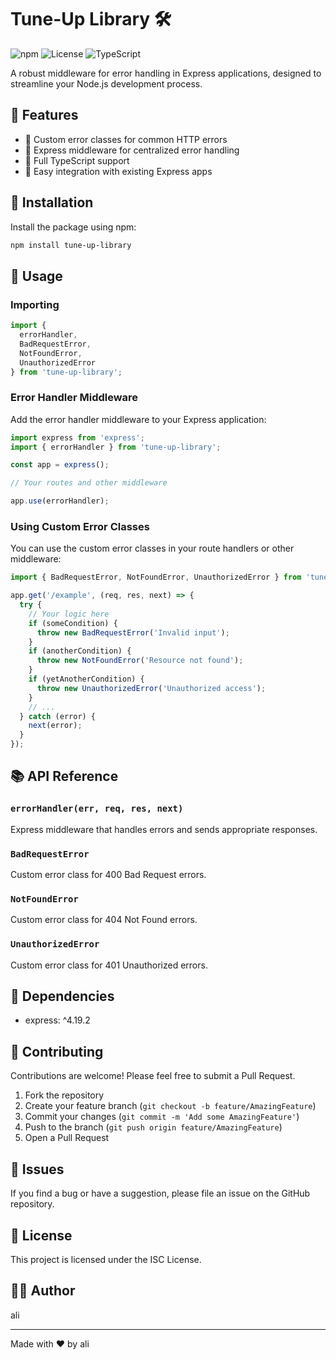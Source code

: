 # Tune-Up Library 🛠️

![npm](https://img.shields.io/npm/v/tune-up-library)
![License](https://img.shields.io/npm/l/tune-up-library)
![TypeScript](https://img.shields.io/badge/TypeScript-Ready-blue)

A robust middleware for error handling in Express applications, designed to streamline your Node.js development process.

## 🌟 Features

- 🚀 Custom error classes for common HTTP errors
- 🎯 Express middleware for centralized error handling
- 📘 Full TypeScript support
- 🔧 Easy integration with existing Express apps

## 🚀 Installation

Install the package using npm:

```bash
npm install tune-up-library
```

## 📖 Usage

### Importing

```typescript
import { 
  errorHandler, 
  BadRequestError, 
  NotFoundError, 
  UnauthorizedError 
} from 'tune-up-library';
```

### Error Handler Middleware

Add the error handler middleware to your Express application:

```typescript
import express from 'express';
import { errorHandler } from 'tune-up-library';

const app = express();

// Your routes and other middleware

app.use(errorHandler);
```

### Using Custom Error Classes

You can use the custom error classes in your route handlers or other middleware:

```typescript
import { BadRequestError, NotFoundError, UnauthorizedError } from 'tune-up-library';

app.get('/example', (req, res, next) => {
  try {
    // Your logic here
    if (someCondition) {
      throw new BadRequestError('Invalid input');
    }
    if (anotherCondition) {
      throw new NotFoundError('Resource not found');
    }
    if (yetAnotherCondition) {
      throw new UnauthorizedError('Unauthorized access');
    }
    // ...
  } catch (error) {
    next(error);
  }
});
```

## 📚 API Reference

### `errorHandler(err, req, res, next)`

Express middleware that handles errors and sends appropriate responses.

### `BadRequestError`

Custom error class for 400 Bad Request errors.

### `NotFoundError`

Custom error class for 404 Not Found errors.

### `UnauthorizedError`

Custom error class for 401 Unauthorized errors.

## 🧰 Dependencies

- express: ^4.19.2

## 🤝 Contributing

Contributions are welcome! Please feel free to submit a Pull Request.

1. Fork the repository
2. Create your feature branch (`git checkout -b feature/AmazingFeature`)
3. Commit your changes (`git commit -m 'Add some AmazingFeature'`)
4. Push to the branch (`git push origin feature/AmazingFeature`)
5. Open a Pull Request

## 🐛 Issues

If you find a bug or have a suggestion, please file an issue on the GitHub repository.

## 📄 License

This project is licensed under the ISC License.

## 👨‍💻 Author

ali

---

Made with ❤️ by ali
